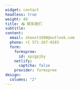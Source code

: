 ```yaml
---
widget: contact
headless: true
weight: 40
title: 📥 联系我们
subtitle: 
content:
  email: shenxt1990@outlook.com
  phone: +1 571-267-9283
  form:
    formspree:
      id: xpzgpjby
    netlify:
      captcha: false
    provider: formspree
design:
  columns: "2"
---
```

